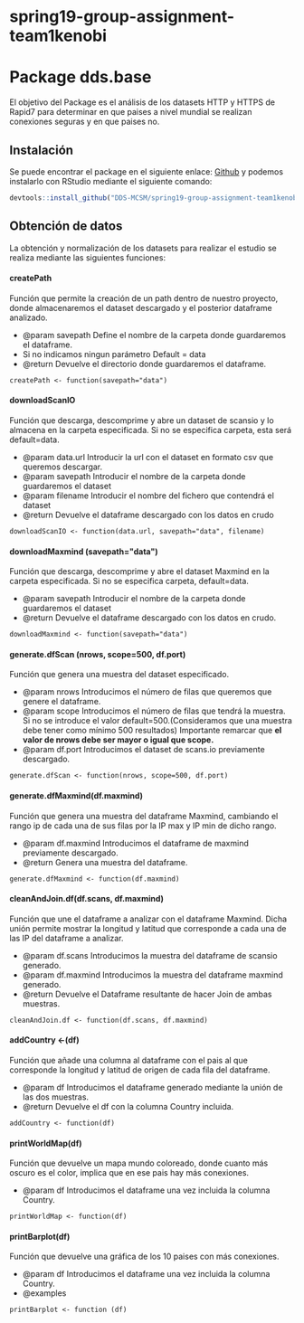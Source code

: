 ﻿# spring19-group-assignment-team1kenobi

# Package dds.base

<!-- badges: start -->
<!-- badges: end -->

El objetivo del Package es el análisis de los datasets HTTP y HTTPS de Rapid7 para determinar en que paises a nivel mundial se realizan conexiones seguras y en que paises no.

## Instalación

Se puede encontrar el package en el siguiente enlace: [Github](https://github.com/DDS-MCSM/spring19-group-assignment-team1kenobi) y podemos instalarlo con RStudio mediante el siguiente comando:

``` r
devtools::install_github("DDS-MCSM/spring19-group-assignment-team1kenobi")
```


## Obtención de datos

La obtención y normalización de los datasets para realizar el estudio se realiza mediante las siguientes funciones:

#### createPath
Función que permite la creación de un path dentro de nuestro proyecto, donde almacenaremos el dataset descargado y el posterior dataframe analizado.
- @param savepath Define el nombre de la carpeta donde guardaremos el dataframe. 
- Si no indicamos ningun parámetro Default = data
- @return Devuelve el directorio donde guardaremos el dataframe.

```{r}
createPath <- function(savepath="data")
```


#### downloadScanIO
Función que descarga, descomprime y abre un dataset de  scansio y lo almacena en la carpeta especificada.
Si no se especifica carpeta, esta será default=data.
- @param data.url Introducir la url con el dataset en formato csv que queremos descargar.
- @param savepath Introducir el nombre de la carpeta donde guardaremos el dataset
- @param filename Introducir el nombre del fichero que contendrá el dataset
- @return Devuelve el dataframe descargado con los datos en crudo

```{r}
downloadScanIO <- function(data.url, savepath="data", filename)
```


#### downloadMaxmind (savepath="data")
Función que descarga, descomprime y abre el dataset Maxmind en la carpeta especificada.
Si no se especifica carpeta, default=data.
- @param savepath Introducir el nombre de la carpeta donde guardaremos el dataset
- @return Devuelve el dataframe descargado con los datos en crudo.

```{r}
downloadMaxmind <- function(savepath="data")
```


#### generate.dfScan (nrows, scope=500, df.port)
Función que genera una muestra del dataset especificado.
- @param nrows Introducimos el número de filas que queremos que genere el dataframe.
- @param scope Introducimos el número de filas que tendrá la muestra. Si no se introduce el valor default=500.(Consideramos que una muestra debe tener como mínimo 500 resultados)
Importante remarcar que **el valor de nrows debe ser mayor o igual que scope.**
- @param df.port Introducimos el dataset de scans.io previamente descargado.

```{r}
generate.dfScan <- function(nrows, scope=500, df.port)
```


#### generate.dfMaxmind(df.maxmind)
Función que genera una muestra del dataframe Maxmind, cambiando el rango ip de cada una de sus filas por la IP max y IP min de dicho rango.
- @param df.maxmind Introducimos el dataframe de maxmind previamente descargado.
- @return Genera una muestra del dataframe.

```{r}
generate.dfMaxmind <- function(df.maxmind)
```


#### cleanAndJoin.df(df.scans, df.maxmind)
Función que une el dataframe a analizar con el dataframe Maxmind. Dicha unión permite mostrar la longitud y latitud que corresponde a cada una de las IP del dataframe a analizar.
- @param df.scans Introducimos la muestra del dataframe de scansio generado.
- @param df.maxmind Introducimos la muestra del dataframe maxmind generado.
- @return Devuelve el Dataframe resultante de hacer Join de ambas muestras.

```{r}
cleanAndJoin.df <- function(df.scans, df.maxmind)
```


#### addCountry <-(df)
Función que añade una columna al dataframe con el pais al que corresponde la longitud y latitud de origen de cada fila del dataframe.
- @param df Introducimos el dataframe generado mediante la unión de las dos muestras.
- @return Devuelve el df con la columna Country incluida.

```{r}
addCountry <- function(df)
```


#### printWorldMap(df)
Función que devuelve un mapa mundo coloreado, donde cuanto más oscuro es el color, implica que en ese pais hay más conexiones.
- @param df Introducimos el dataframe una vez incluida la columna Country.

```{r}
printWorldMap <- function(df)
```


#### printBarplot(df)
Función que devuelve una gráfica de los 10 paises con más conexiones.
- @param df Introducimos el dataframe una vez incluida la columna Country.
- @examples

```{r}
printBarplot <- function (df)
```


